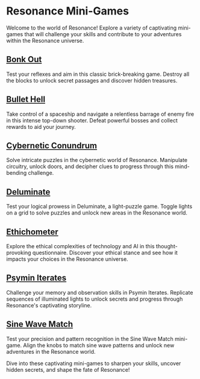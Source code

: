 # Resonance Mini-Games

Welcome to the world of Resonance! Explore a variety of captivating mini-games that will challenge your skills and contribute to your adventures within the Resonance universe.

## [Bonk Out](https://github.com/PlayResonance/minigames/blob/main/bonkout.md)

Test your reflexes and aim in this classic brick-breaking game. Destroy all the blocks to unlock secret passages and discover hidden treasures. 

## [Bullet Hell](https://github.com/PlayResonance/minigames/blob/main/bullet-hell.md)

Take control of a spaceship and navigate a relentless barrage of enemy fire in this intense top-down shooter. Defeat powerful bosses and collect rewards to aid your journey. 

## [Cybernetic Conundrum](https://github.com/PlayResonance/minigames/blob/main/cybernetic-conundrum.md)

Solve intricate puzzles in the cybernetic world of Resonance. Manipulate circuitry, unlock doors, and decipher clues to progress through this mind-bending challenge. 

## [Deluminate](https://github.com/PlayResonance/minigames/blob/main/deluminate.md)

Test your logical prowess in Deluminate, a light-puzzle game. Toggle lights on a grid to solve puzzles and unlock new areas in the Resonance world. 

## [Ethichometer](https://github.com/PlayResonance/minigames/blob/main/ethichometer.md)

Explore the ethical complexities of technology and AI in this thought-provoking questionnaire. Discover your ethical stance and see how it impacts your choices in the Resonance universe. 

## [Psymin Iterates](https://github.com/PlayResonance/minigames/blob/main/psymin-iterates.md)

Challenge your memory and observation skills in Psymin Iterates. Replicate sequences of illuminated lights to unlock secrets and progress through Resonance's captivating storyline. 

## [Sine Wave Match](https://github.com/PlayResonance/minigames/blob/main/sine-wave-match.md)

Test your precision and pattern recognition in the Sine Wave Match mini-game. Align the knobs to match sine wave patterns and unlock new adventures in the Resonance world. 

Dive into these captivating mini-games to sharpen your skills, uncover hidden secrets, and shape the fate of Resonance!
